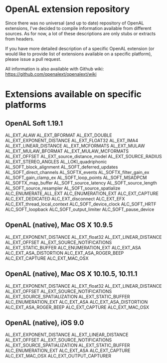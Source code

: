 OpenAL extension repository
===========================

Since there was no universal (and up to date) repository of OpenAL extensions, I've decided
to compile information available from different sources. As for now, a lot of these descriptions
are only stubs or extracts from headers.

If you have more detailed description of a specific OpenAL extension (or would like to provide
list of extensions available on a specific platform), please issue a pull request.

All information is also available with Github wiki: https://github.com/openalext/openalext/wiki

Extensions available on specific platforms
==========================================

OpenAL Soft 1.19.1
------------------

AL_EXT_ALAW
AL_EXT_BFORMAT
AL_EXT_DOUBLE
AL_EXT_EXPONENT_DISTANCE
AL_EXT_FLOAT32
AL_EXT_IMA4
AL_EXT_LINEAR_DISTANCE
AL_EXT_MCFORMATS
AL_EXT_MULAW
AL_EXT_MULAW_BFORMAT
AL_EXT_MULAW_MCFORMATS
AL_EXT_OFFSET
AL_EXT_source_distance_model
AL_EXT_SOURCE_RADIUS
AL_EXT_STEREO_ANGLES
AL_LOKI_quadriphonic
AL_SOFT_block_alignment
AL_SOFT_deferred_updates
AL_SOFT_direct_channels
AL_SOFTX_events
AL_SOFTX_filter_gain_ex
AL_SOFT_gain_clamp_ex
AL_SOFT_loop_points
AL_SOFT_MSADPCM
AL_SOFTX_map_buffer
AL_SOFT_source_latency
AL_SOFT_source_length
AL_SOFT_source_resampler
AL_SOFT_source_spatialize
ALC_ENUMERATE_ALL_EXT
ALC_ENUMERATION_EXT
ALC_EXT_CAPTURE
ALC_EXT_DEDICATED
ALC_EXT_disconnect
ALC_EXT_EFX
ALC_EXT_thread_local_context
ALC_SOFT_device_clock
ALC_SOFT_HRTF
ALC_SOFT_loopback
ALC_SOFT_output_limiter
ALC_SOFT_pause_device

OpenAL (native), Mac OS X 10.9.5
--------------------------------

AL_EXT_EXPONENT_DISTANCE
AL_EXT_float32
AL_EXT_LINEAR_DISTANCE
AL_EXT_OFFSET
AL_EXT_SOURCE_NOTIFICATIONS
AL_EXT_STATIC_BUFFER
ALC_ENUMERATION_EXT
ALC_EXT_ASA
ALC_EXT_ASA_DISTORTION
ALC_EXT_ASA_ROGER_BEEP
ALC_EXT_CAPTURE
ALC_EXT_MAC_OSX

OpenAL (native), Mac OS X 10.10.5, 10.11.1
------------------------------------------

AL_EXT_EXPONENT_DISTANCE
AL_EXT_float32
AL_EXT_LINEAR_DISTANCE
AL_EXT_OFFSET
AL_EXT_SOURCE_NOTIFICATIONS
AL_EXT_SOURCE_SPATIALIZATION
AL_EXT_STATIC_BUFFER
ALC_ENUMERATION_EXT
ALC_EXT_ASA
ALC_EXT_ASA_DISTORTION
ALC_EXT_ASA_ROGER_BEEP
ALC_EXT_CAPTURE
ALC_EXT_MAC_OSX

OpenAL (native), iOS 9.0
------------------------

AL_EXT_EXPONENT_DISTANCE
AL_EXT_LINEAR_DISTANCE
AL_EXT_OFFSET
AL_EXT_SOURCE_NOTIFICATIONS
AL_EXT_SOURCE_SPATIALIZATION
AL_EXT_STATIC_BUFFER
ALC_ENUMERATION_EXT
ALC_EXT_ASA
ALC_EXT_CAPTURE
ALC_EXT_MAC_OSX
ALC_EXT_OUTPUT_CAPTURER
